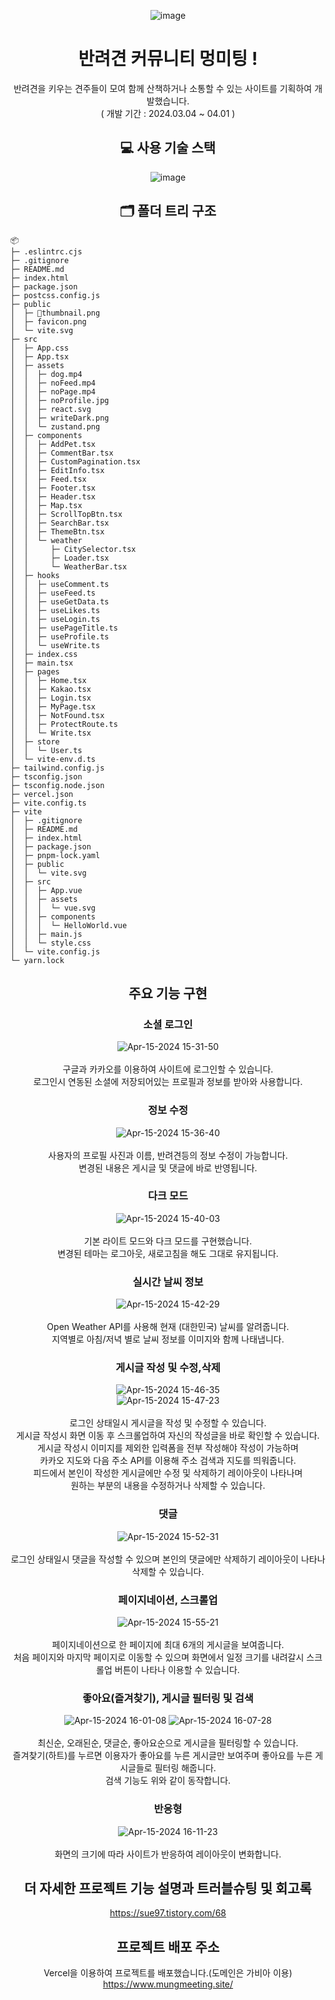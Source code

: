 <div align="center">
  
![image](https://github.com/sueWavy/project_pet/assets/148526219/ccbd8fd9-a8f4-4b0d-833f-18343e0c4433)

# 반려견 커뮤니티 멍미팅 !

반려견을 키우는 견주들이 모여 함께 산책하거나 소통할 수 있는 사이트를 기획하여 개발했습니다. <br/>
( 개발 기간 : 2024.03.04 ~ 04.01 )

## 💻 사용 기술 스택

</div>

<div align="center">
  
![image](https://github.com/sueWavy/project_pet/assets/148526219/0e605e5d-aafe-4cbb-869b-36ef1167ce58)


## 🗂️ 폴더 트리 구조

</div>

```
📦 
├─ .eslintrc.cjs
├─ .gitignore
├─ README.md
├─ index.html
├─ package.json
├─ postcss.config.js
├─ public
│  ├─ thumbnail.png
│  ├─ favicon.png
│  └─ vite.svg
├─ src
│  ├─ App.css
│  ├─ App.tsx
│  ├─ assets
│  │  ├─ dog.mp4
│  │  ├─ noFeed.mp4
│  │  ├─ noPage.mp4
│  │  ├─ noProfile.jpg
│  │  ├─ react.svg
│  │  ├─ writeDark.png
│  │  └─ zustand.png
│  ├─ components
│  │  ├─ AddPet.tsx
│  │  ├─ CommentBar.tsx
│  │  ├─ CustomPagination.tsx
│  │  ├─ EditInfo.tsx
│  │  ├─ Feed.tsx
│  │  ├─ Footer.tsx
│  │  ├─ Header.tsx
│  │  ├─ Map.tsx
│  │  ├─ ScrollTopBtn.tsx
│  │  ├─ SearchBar.tsx
│  │  ├─ ThemeBtn.tsx
│  │  └─ weather
│  │     ├─ CitySelector.tsx
│  │     ├─ Loader.tsx
│  │     └─ WeatherBar.tsx
│  ├─ hooks
│  │  ├─ useComment.ts
│  │  ├─ useFeed.ts
│  │  ├─ useGetData.ts
│  │  ├─ useLikes.ts
│  │  ├─ useLogin.ts
│  │  ├─ usePageTitle.ts
│  │  ├─ useProfile.ts
│  │  └─ useWrite.ts
│  ├─ index.css
│  ├─ main.tsx
│  ├─ pages
│  │  ├─ Home.tsx
│  │  ├─ Kakao.tsx
│  │  ├─ Login.tsx
│  │  ├─ MyPage.tsx
│  │  ├─ NotFound.tsx
│  │  ├─ ProtectRoute.ts
│  │  └─ Write.tsx
│  ├─ store
│  │  └─ User.ts
│  └─ vite-env.d.ts
├─ tailwind.config.js
├─ tsconfig.json
├─ tsconfig.node.json
├─ vercel.json
├─ vite.config.ts
├─ vite
│  ├─ .gitignore
│  ├─ README.md
│  ├─ index.html
│  ├─ package.json
│  ├─ pnpm-lock.yaml
│  ├─ public
│  │  └─ vite.svg
│  ├─ src
│  │  ├─ App.vue
│  │  ├─ assets
│  │  │  └─ vue.svg
│  │  ├─ components
│  │  │  └─ HelloWorld.vue
│  │  ├─ main.js
│  │  └─ style.css
│  └─ vite.config.js
└─ yarn.lock
```

<div align="center">
  
## 주요 기능 구현
### 소셜 로그인
![Apr-15-2024 15-31-50](https://github.com/sueWavy/project_pet/assets/148526219/15aebf11-d9d7-4b1e-a507-a6f31d16a6b7) <br/><br/>
구글과 카카오를 이용하여 사이트에 로그인할 수 있습니다. <br/>
로그인시 연동된 소셜에 저장되어있는 프로필과 정보를 받아와 사용합니다. <br/>

### 정보 수정
![Apr-15-2024 15-36-40](https://github.com/sueWavy/project_pet/assets/148526219/5517a21c-c5a3-4ce3-bdb5-8728a3e08afe) <br/><br/>
사용자의 프로필 사진과 이름, 반려견등의 정보 수정이 가능합니다. <br/>
변경된 내용은 게시글 및 댓글에 바로 반영됩니다. <br/>

### 다크 모드
![Apr-15-2024 15-40-03](https://github.com/sueWavy/project_pet/assets/148526219/bd20a0cc-7a58-4935-aa37-f0fc98c73649) <br/><br/>
기본 라이트 모드와 다크 모드를 구현했습니다. <br/>
변경된 테마는 로그아웃, 새로고침을 해도 그대로 유지됩니다. <br/>

### 실시간 날씨 정보
![Apr-15-2024 15-42-29](https://github.com/sueWavy/project_pet/assets/148526219/1031268e-dfcd-4c88-abad-5c3b712dc7bd) <br/><br/>
Open Weather API를 사용해 현재 (대한민국) 날씨를 알려줍니다. <br/>
지역별로 아침/저녁 별로 날씨 정보를 이미지와 함께 나태냅니다. <br/>

### 게시글 작성 및 수정,삭제
![Apr-15-2024 15-46-35](https://github.com/sueWavy/project_pet/assets/148526219/6bfafa62-fbaf-44f2-ad6f-3e37a36f217c) <br/>
![Apr-15-2024 15-47-23](https://github.com/sueWavy/project_pet/assets/148526219/2f3f51ee-5ce1-48a9-9d4d-39bb17b0c714) <br/><br/>
로그인 상태일시 게시글을 작성 및 수정할 수 있습니다. <br/>
게시글 작성시 화면 이동 후 스크롤업하여 자신의 작성글을 바로 확인할 수 있습니다. <br/>
게시글 작성시 이미지를 제외한 입력폼을 전부 작성해야 작성이 가능하며 <br/>
카카오 지도와 다음 주소 API를 이용해 주소 검색과 지도를 띄워줍니다. <br/>
피드에서 본인이 작성한 게시글에만 수정 및 삭제하기 레이아웃이 나타나며 <br/>
원하는 부분의 내용을 수정하거나 삭제할 수 있습니다. <br/>

### 댓글
![Apr-15-2024 15-52-31](https://github.com/sueWavy/project_pet/assets/148526219/6890c32a-0d29-44aa-8447-27f940ca2d1b) <br/><br/>
로그인 상태일시 댓글을 작성할 수 있으며 본인의 댓글에만 삭제하기 레이아웃이 나타나 삭제할 수 있습니다. <br/>

### 페이지네이션, 스크롤업
![Apr-15-2024 15-55-21](https://github.com/sueWavy/project_pet/assets/148526219/54cd8854-5ff0-424d-8d1c-71880ed51578) <br/><br/>
페이지네이션으로 한 페이지에 최대 6개의 게시글을 보여줍니다. <br/>
처음 페이지와 마지막 페이지로 이동할 수 있으며 화면에서 일정 크기를 내려갈시 스크롤업 버튼이 나타나 이용할 수 있습니다. <br/>

### 좋아요(즐겨찾기), 게시글 필터링 및 검색
![Apr-15-2024 16-01-08](https://github.com/sueWavy/project_pet/assets/148526219/141bc483-ba74-4c5a-b183-39ce81c29ff9)
![Apr-15-2024 16-07-28](https://github.com/sueWavy/project_pet/assets/148526219/97332c32-ec2a-46eb-a64f-ee5072e588dc) <br/><br/>
최신순, 오래된순, 댓글순, 좋아요순으로 게시글을 필터링할 수 있습니다. <br/>
즐겨찾기(하트)를 누르면 이용자가 좋아요를 누른 게시글만 보여주며 좋아요를 누른 게시글들로 필터링 해줍니다. <br/>
검색 기능도 위와 같이 동작합니다. <br/>

### 반응형
![Apr-15-2024 16-11-23](https://github.com/sueWavy/project_pet/assets/148526219/b39e0117-6785-4985-9733-8da7a984a048) <br/><br/>
화면의 크기에 따라 사이트가 반응하여 레이아웃이 변화합니다. <br/>

## 더 자세한 프로젝트 기능 설명과 트러블슈팅 및 회고록
https://sue97.tistory.com/68

## 프로젝트 배포 주소
Vercel을 이용하여 프로젝트를 배포했습니다.(도메인은 가비아 이용) <br/>
https://www.mungmeeting.site/

</div>
